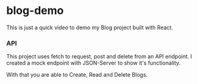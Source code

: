 # blog-demo

This is just a quick video to demo my Blog project built with React.

### API 

This project uses fetch to request, post and delete from an API endpoint. I created a mock endpoint with JSON-Server to show it's functionality.

With that you are able to Create, Read and Delete Blogs.

